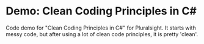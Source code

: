 # Demo: Clean Coding Principles in C#

Code demo for "Clean Coding Principles in C#" for Pluralsight. 
It starts with messy code, but after using a lot of clean code principles, it is pretty 'clean'.
